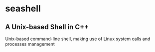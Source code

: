 # seashell

## A Unix-based Shell in C++

Unix-based command-line shell, making use of Linux system calls and processes management



